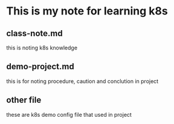 # This is my note for learning k8s

## class-note.md

this is noting k8s knowledge

## demo-project.md

this is for noting procedure, caution and conclution in project

## other file

these are k8s demo config file that used in project
